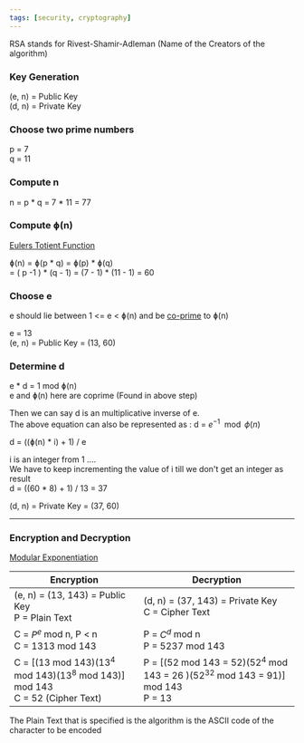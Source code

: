 ```yaml
---
tags: [security, cryptography]
---
```


RSA stands for Rivest-Shamir-Adleman (Name of the Creators of the algorithm)

### Key Generation

(e, n) = Public Key  
(d, n) = Private Key

### Choose two prime numbers

p = 7  
q = 11

### Compute n

n = p \* q = 7 \* 11 = 77

### Compute ɸ(n)

[Eulers Totient Function](Math%20Concepts/Eulers%20Totient%20Function.md)

ɸ(n) = ɸ(p \* q) = ɸ(p) \* ɸ(q)  
= ( p -1 ) \* (q - 1) = (7 - 1) \* (11 - 1) = 60

### Choose e

e should lie between 1 <= e < ɸ(n) and be [co-prime](Math%20Concepts/Relatively%20Prime%20%28Co-prime%29%20Numbers.md) to ɸ(n)

e = 13  
(e, n) = Public Key = (13, 60)

### Determine d

e * d = 1 mod ɸ(n)  
e and ɸ(n) here are coprime (Found in above step)

Then we can say d is an multiplicative inverse of e.  
The above equation can also be represented as : d = $e^{-1} \mod \phi(n)$

d = ((ɸ(n) * i) + 1) / e

i is an integer from 1 ....  
We have to keep incrementing the value of i till we don't get an integer as result  
d = ((60 * 8) + 1) / 13 = 37

(d, n) = Private Key = (37, 60)

---

### Encryption and Decryption

[Modular Exponentiation](Math%20Concepts/Modular%20Exponentiation.md)

| Encryption                                                                            | Decryption                                                                                 |
| ------------------------------------------------------------------------------------- | ------------------------------------------------------------------------------------------ |
| (e, n) = (13, 143) = Public Key<br/>P = Plain Text                                    | (d, n) =  (37, 143) = Private Key<br/>C = Cipher Text                                      |
| C = $P^e$ mod n, P < n<br/>C = 1313 mod 143                                           | P = $C^d$ mod n<br/>P = 5237 mod 143                                                       |
| C = \[(13 mod 143)($13^4$ mod 143)($13^8$ mod 143)\] mod 143<br/>C = 52 (Cipher Text) | P = \[(52 mod 143 = 52)($52^4$ mod 143 = 26 )($52^{32}$ mod 143 = 91)\] mod 143<br/>P = 13 |

The Plain Text that is specified is the algorithm is the ASCII code of the character to be encoded
